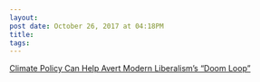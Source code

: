 ```yaml
---
layout:
post date: October 26, 2017 at 04:18PM
title:
tags:
---
```


[Climate Policy Can Help Avert Modern Liberalism’s “Doom Loop”](https://www.theatlantic.com/science/archive/2017/10/aggressive-climate-action-is-pro-natalist-policy/544008/?utm_source=feed)


